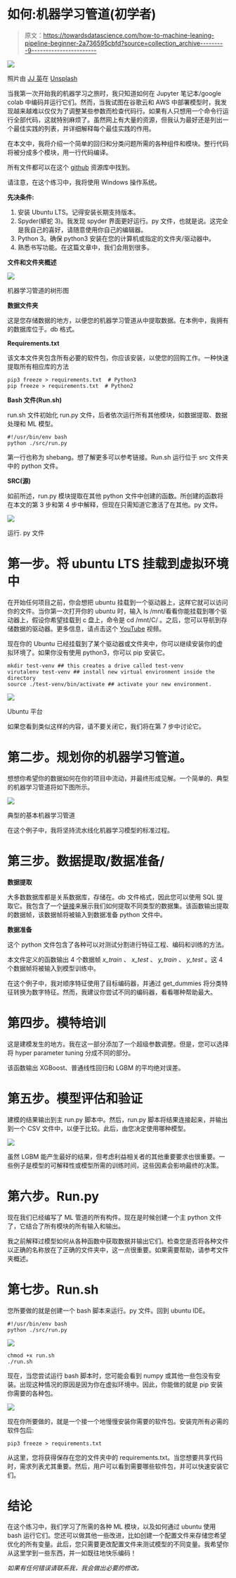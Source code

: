 # 如何:机器学习管道(初学者)

> 原文：<https://towardsdatascience.com/how-to-machine-leaning-pipeline-beginner-2a736595cbfd?source=collection_archive---------9----------------------->

![](img/eef2711c5b10eaac2798398f120902aa.png)

照片由 [JJ 英](https://unsplash.com/@jjying?utm_source=medium&utm_medium=referral)在 [Unsplash](https://unsplash.com?utm_source=medium&utm_medium=referral)

当我第一次开始我的机器学习之旅时，我只知道如何在 Jupyter 笔记本/google colab 中编码并运行它们。然而，当我试图在谷歌云和 AWS 中部署模型时，我发现越来越难以仅仅为了调整某些参数而检查代码行。如果有人只想用一个命令行运行全部代码，这就特别麻烦了。虽然网上有大量的资源，但我认为最好还是列出一个最佳实践的列表，并详细解释每个最佳实践的作用。

在本文中，我将介绍一个简单的回归和分类问题所需的各种组件和模块。整行代码将被分成多个模块，用一行代码编译。

所有文件都可以在这个 [github](https://github.com/kmt112/ML_Pipeline_Example) 资源库中找到。

请注意，在这个练习中，我将使用 Windows 操作系统。

**先决条件:**

1.  安装 Ubuntu LTS。记得安装长期支持版本。
2.  Spyder(蟒蛇 3)。我发现 spyder 界面更好运行。py 文件，也就是说。这完全是我自己的喜好，请随意使用你自己的编辑器。
3.  Python 3。确保 python3 安装在您的计算机或指定的文件夹/驱动器中。
4.  熟悉书写功能。在这篇文章中，我们会用到很多。

**文件和文件夹概述**

![](img/d71fa742f8c981c5d6063f81c56218b4.png)

机器学习管道的树形图

**数据文件夹**

这是您存储数据的地方，以便您的机器学习管道从中提取数据。在本例中，我拥有的数据库位于。db 格式。

**Requirements.txt**

该文本文件夹包含所有必要的软件包，你应该安装，以使您的回购工作。一种快速提取所有相应库的方法

```
pip3 freeze > requirements.txt  # Python3
pip freeze > requirements.txt  # Python2
```

**Bash 文件(Run.sh)**

run.sh 文件初始化 run.py 文件，后者依次运行所有其他模块，如数据提取、数据处理和 ML 模型。

```
#!/usr/bin/env bash
python ./src/run.py
```

第一行也称为 shebang。想了解更多可以参考链接。Run.sh 运行位于 src 文件夹中的 python 文件。

**SRC(源)**

如前所述，run.py 模块提取在其他 python 文件中创建的函数。所创建的函数将在本文的第 3 步和第 4 步中解释，但现在只需知道它激活了在其他。py 文件。

![](img/473321400ef3254f30453d8a09eea172.png)

运行. py 文件

# 第一步。将 ubuntu LTS 挂载到虚拟环境中

在开始任何项目之前，你会想把 ubuntu 挂载到一个驱动器上，这样它就可以访问你的文件。当你第一次打开你的 ubuntu 时，输入 ls /mnt/看看你能挂载到哪个驱动器上，假设你希望挂载到 c 盘上，命令是 cd /mnt/C/ <folder>。之后，您可以导航到存储数据的驱动器。更多信息，请点击这个 [YouTube](https://www.youtube.com/watch?v=xzgwDbe7foQ) 视频。</folder>

现在你的 Ubuntu 已经挂载到了某个驱动器或文件夹中，你可以继续安装你的虚拟环境了。如果你没有使用 python3，你可以 pip 安装它。

```
mkdir test-venv ## this creates a drive called test-venv
virutalenv test-venv ## install new virtual environment inside the directory
source ./test-venv/bin/activate ## activate your new environment.
```

![](img/d125ec765f9e9dbce6320a71e8bfce35.png)

Ubuntu 平台

如果您看到类似这样的内容，请不要关闭它，我们将在第 7 步中讨论它。

# 第二步。规划你的机器学习管道。

想想你希望你的数据如何在你的项目中流动，并最终形成见解。一个简单的、典型的机器学习管道将如下图所示。

![](img/a1bb9b586b4bd444aef0f54880f57d49.png)

典型的基本机器学习管道

在这个例子中，我将坚持流水线化机器学习模型的标准过程。

# 第三步。数据提取/数据准备/

**数据提取**

大多数数据库都是关系数据库，存储在。db 文件格式，因此您可以使用 SQL 提取它。我包含了一个[链接](/what-is-data-extraction-python-review-of-json-xml-apis-sql-and-csv-formats-a5470afc27b6)来展示我们如何提取不同类型的数据集。该函数输出提取的数据帧，该数据帧将被输入到数据准备 python 文件中。

**数据准备**

这个 python 文件包含了各种可以对测试分割进行特征工程、编码和训练的方法。

本文件定义的函数输出 4 个数据帧 *x_train* 、 *x_test* 、 *y_train* 、 *y_test* 。这 4 个数据帧将被输入到模型训练中。

在这个例子中，我对顺序特征使用了目标编码器，并通过 get_dummies 将分类特征转换为数字特征。然而，我建议你尝试不同的编码器，看看哪种帮助最大。

# 第四步。模特培训

这是建模发生的地方。我在这一部分添加了一个超级参数调整。但是，您可以选择将 hyper parameter tuning 分成不同的部分。

该函数输出 XGBoost、普通线性回归和 LGBM 的平均绝对误差。

# **第五步。模型评估和验证**

建模的结果输出到主 run.py 脚本中。然后，run.py 脚本将结果连接起来，并输出到一个 CSV 文件中，以便于比较。此后，由您决定使用哪种模型。

![](img/c3aa9ccf552164826b50467e47965534.png)

虽然 LGBM 能产生最好的结果，但考虑利益相关者的其他重要要求也很重要。一些例子是模型的可解释性或模型所需的训练时间，这些因素会影响最终的决策。

# **第六步。Run.py**

现在我们已经编写了 ML 管道的所有构件。现在是时候创建一个主 python 文件了，它结合了所有模块的所有输入和输出。

我之前解释过模型如何从各种函数中获取数据并输出它们。检查您是否将各种文件以正确的名称放在了正确的文件夹中，这一点很重要。如果需要帮助，请参考文件夹概述。

# 第七步。Run.sh

您所要做的就是创建一个 bash 脚本来运行。py 文件。回到 ubuntu IDE。

```
#!/usr/bin/env bash 
python ./src/run.py
```

![](img/ff52e8d3c39e1e6d7b809173ab15c511.png)

```
chmod +x run.sh
./run.sh
```

现在，当您尝试运行 bash 脚本时，您可能会看到 numpy 或其他一些包没有安装。出现这种情况的原因是因为你在虚拟环境中。因此，你能做的就是 pip 安装你需要的各种包。

![](img/81773222f1e76c2d06632d0b6eb2cd93.png)

现在你所要做的，就是一个接一个地慢慢安装你需要的软件包。安装完所有必需的软件包后:

```
pip3 freeze > requirements.txt
```

从这里，您将获得保存在您的文件夹中的 requirements.txt。当您想要共享代码时，需求列表尤其重要。然后，用户可以看到需要哪些软件包，并可以快速安装它们。

# 结论

在这个练习中，我们学习了所需的各种 ML 模块，以及如何通过 ubuntu 使用 bash 运行它们。您还可以做其他一些改进，比如创建一个配置文件来存储您希望优化的所有变量。此后，您只需要更改配置文件来测试模型的不同变量。我希望你从这里学到一些东西，并一如既往地快乐编码！

*如果有任何错误请联系我，我会做出必要的修改。*